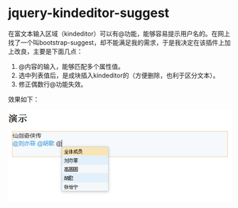 # jquery-kindeditor-suggest
在富文本输入区域（kindeditor）可以有@功能，能够容易提示用户名的。在网上找了一个叫bootstrap-suggest，却不能满足我的需求，于是我决定在该插件上加上改良，主要是下面几点：

1. @内容的输入，能够匹配多个属性值。
2. 选中列表值后，是成块插入kindeditor的（方便删除，也利于区分文本）。
3. 修正偶数行@功能失效。

效果如下：

![](https://github.com/codingforme/jquery-kindeditor-suggest/blob/master/screenshots/1.png)
 